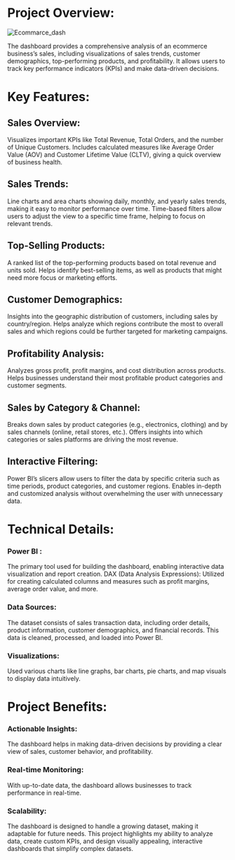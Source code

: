 # **Project Overview**:

![Ecommarce_dash](https://github.com/user-attachments/assets/e57c4fbf-bdd5-4f6c-8ee3-f8f0fd5fa22e)


The dashboard provides a comprehensive analysis of an ecommerce business’s sales, including visualizations of sales trends, customer demographics, top-performing products, and profitability. It allows users to track key performance indicators (KPIs) and make data-driven decisions.

# **Key Features**:

## **Sales Overview**:

Visualizes important KPIs like Total Revenue, Total Orders, and the number of Unique Customers.
Includes calculated measures like Average Order Value (AOV) and Customer Lifetime Value (CLTV), giving a quick overview of business health.

## **Sales Trends**:

Line charts and area charts showing daily, monthly, and yearly sales trends, making it easy to monitor performance over time.
Time-based filters allow users to adjust the view to a specific time frame, helping to focus on relevant trends.

## **Top-Selling Products**:

A ranked list of the top-performing products based on total revenue and units sold.
Helps identify best-selling items, as well as products that might need more focus or marketing efforts.

## **Customer Demographics**:

Insights into the geographic distribution of customers, including sales by country/region.
Helps analyze which regions contribute the most to overall sales and which regions could be further targeted for marketing campaigns.

## **Profitability Analysis**:

Analyzes gross profit, profit margins, and cost distribution across products.
Helps businesses understand their most profitable product categories and customer segments.

## **Sales by Category & Channel**:

Breaks down sales by product categories (e.g., electronics, clothing) and by sales channels (online, retail stores, etc.).
Offers insights into which categories or sales platforms are driving the most revenue.

## **Interactive Filtering**:

Power BI’s slicers allow users to filter the data by specific criteria such as time periods, product categories, and customer regions.
Enables in-depth and customized analysis without overwhelming the user with unnecessary data.

# **Technical Details**:
### **Power BI** : 
The primary tool used for building the dashboard, enabling interactive data visualization and report creation.
DAX (Data Analysis Expressions): Utilized for creating calculated columns and measures such as profit margins, average order value, and more.
### **Data Sources**: 
The dataset consists of sales transaction data, including order details, product information, customer demographics, and financial records. This data is cleaned, processed, and loaded into Power BI.
### **Visualizations**: 
Used various charts like line graphs, bar charts, pie charts, and map visuals to display data intuitively.

# **Project Benefits**:
### **Actionable Insights**: 
The dashboard helps in making data-driven decisions by providing a clear view of sales, customer behavior, and profitability.
### **Real-time Monitoring**:
With up-to-date data, the dashboard allows businesses to track performance in real-time.
### **Scalability**:
The dashboard is designed to handle a growing dataset, making it adaptable for future needs.
This project highlights my ability to analyze data, create custom KPIs, and design visually appealing, interactive dashboards that simplify complex datasets.
